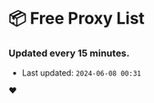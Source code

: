 # :package: Free Proxy List
### Updated every 15 minutes.

- Last updated: `2024-06-08 00:31`

:heart:

